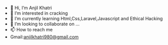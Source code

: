 - 👋 Hi, I’m Anjil Khatri
- 👀 I’m interested in cracking
- 🌱 I’m currently learning Html,Css,Laravel,Javascript and Ethical Hacking
- 💞️ I’m looking to collaborate on ...
- 📫 How to reach me 
- Gmail:anjilkhatri980@gmail.com
